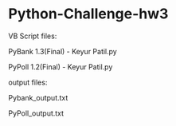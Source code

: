 # Python-Challenge-hw3

VB Script files:

  PyBank 1.3(Final) - Keyur Patil.py

  PyPoll 1.2(Final) - Keyur Patil.py

output files:

  Pybank_output.txt

  PyPoll_output.txt

